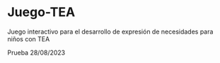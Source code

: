 # Juego-TEA
Juego interactivo para el desarrollo de expresión de necesidades para niños con TEA

Prueba 28/08/2023